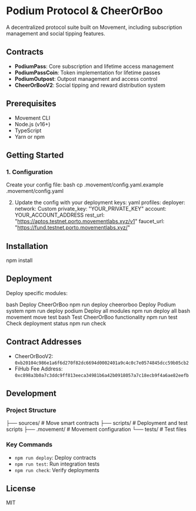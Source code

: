 # Podium Protocol & CheerOrBoo

A decentralized protocol suite built on Movement, including subscription management and social tipping features.

## Contracts

- **PodiumPass**: Core subscription and lifetime access management
- **PodiumPassCoin**: Token implementation for lifetime passes
- **PodiumOutpost**: Outpost management and access control
- **CheerOrBooV2**: Social tipping and reward distribution system

## Prerequisites

- Movement CLI
- Node.js (v16+)
- TypeScript
- Yarn or npm

## Getting Started

### 1. Configuration

Create your config file:
bash
cp .movement/config.yaml.example .movement/config.yaml

2. Update the config with your deployment keys:
yaml
profiles:
deployer:
network: Custom
private_key: "YOUR_PRIVATE_KEY"
account: YOUR_ACCOUNT_ADDRESS
rest_url: "https://aptos.testnet.porto.movementlabs.xyz/v1"
faucet_url: "https://fund.testnet.porto.movementlabs.xyz/"

## Installation
npm install

## Deployment
Deploy specific modules:

bash
Deploy CheerOrBoo
npm run deploy cheerorboo
Deploy Podium system
npm run deploy podium
Deploy all modules
npm run deploy all
bash
movement move test
bash
Test CheerOrBoo functionality
npm run test
Check deployment status
npm run check

## Contract Addresses

- CheerOrBooV2: `0xb20104c986e1a6f6d270f82dc6694d0002401a9c4c0c7e0574845dcc59b05cb2`
- FiHub Fee Address: `0xc898a3b0a7c3ddc9ff813eeca34981b6a42b0918057a7c18ecb9f4a6ae82eefb`

## Development

### Project Structure
├── sources/ # Move smart contracts
├── scripts/ # Deployment and test scripts
├── .movement/ # Movement configuration
└── tests/ # Test files


### Key Commands
- `npm run deploy`: Deploy contracts
- `npm run test`: Run integration tests
- `npm run check`: Verify deployments

## License

MIT